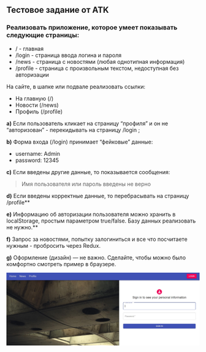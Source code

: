 ## Тестовое задание от ATK
### Реализовать приложение, которое умеет показывать следующие страницы:

- / - главная
- /login - страница ввода логина и пароля
- /news - страница с новостями (любая однотипная информация)
- /profile - страница с произвольным текстом, недоступная без авторизации

На сайте, в шапке или подвале реализовать ссылки:

* На главную (/)
* Новости (/news)
* Профиль (/profile)

**a)** Если пользователь кликает на страницу “профиля” и он не “авторизован” - перекидывать на страницу /login ;

**b)** Форма входа (/login) принимает “фейковые” данные:

- username: Admin
- password: 12345 

**c)** Если введены другие данные, то показывается сообщения:

> Имя пользователя или пароль введены не верно 

**d)** Если введены корректные данные, то перебрасывать на страницу /profile**

**e)** Информацию об авторизации пользователя можно хранить в localStorage, простым параметром true/false. Базу данных реализовать не нужно.**

**f)** Запрос за новостями, попытку залогиниться и все что посчитаете нужным - пробросить через Redux.

**g)** Оформление (дизайн) — не важно. Сделайте, чтобы можно было комфортно смотреть пример в браузере.

![1](https://github.com/IFabrichnov/Test-taks-from-ATK/blob/main/README-IMG/1.jpg)

